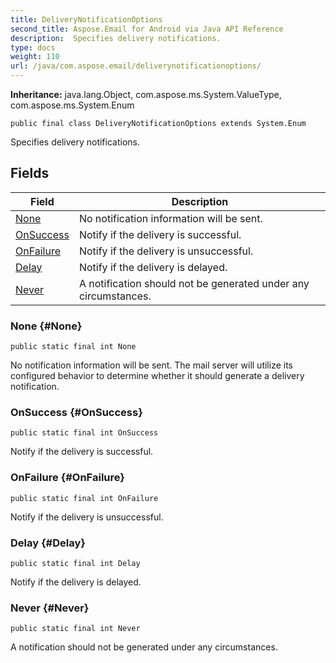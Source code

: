 ```yaml
---
title: DeliveryNotificationOptions
second_title: Aspose.Email for Android via Java API Reference
description:  Specifies delivery notifications.
type: docs
weight: 110
url: /java/com.aspose.email/deliverynotificationoptions/
---
```

**Inheritance:**
java.lang.Object, com.aspose.ms.System.ValueType, com.aspose.ms.System.Enum
```
public final class DeliveryNotificationOptions extends System.Enum
```

Specifies delivery notifications.
## Fields

| Field | Description |
| --- | --- |
| [None](#None) | No notification information will be sent. |
| [OnSuccess](#OnSuccess) | Notify if the delivery is successful. |
| [OnFailure](#OnFailure) | Notify if the delivery is unsuccessful. |
| [Delay](#Delay) | Notify if the delivery is delayed. |
| [Never](#Never) | A notification should not be generated under any circumstances. |
### None {#None}
```
public static final int None
```


No notification information will be sent. The mail server will utilize its configured behavior to determine whether it should generate a delivery notification.

### OnSuccess {#OnSuccess}
```
public static final int OnSuccess
```


Notify if the delivery is successful.

### OnFailure {#OnFailure}
```
public static final int OnFailure
```


Notify if the delivery is unsuccessful.

### Delay {#Delay}
```
public static final int Delay
```


Notify if the delivery is delayed.

### Never {#Never}
```
public static final int Never
```


A notification should not be generated under any circumstances.

